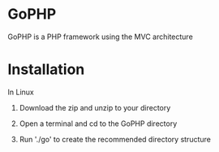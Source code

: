 GoPHP
=====

GoPHP is a PHP framework using the MVC architecture

Installation
============

In Linux

1) Download the zip and unzip to your directory

2) Open a terminal and cd to the GoPHP directory

3) Run './go' to create the recommended directory structure

